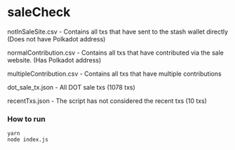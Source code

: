 # saleCheck


notInSaleSite.csv - Contains all txs that have sent to the stash wallet directly (Does not have Polkadot address)

normalContribution.csv - Contains all txs that have contributed via the sale website. (Has Polkadot address)

multipleContribution.csv - Contains all txs that have multiple contributions


dot_sale_tx.json - All DOT sale txs (1078 txs)

recentTxs.json - The script has not considered the recent txs (10 txs)



### How to run

```
yarn
node index.js
```